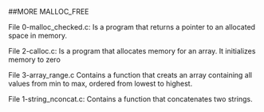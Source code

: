 ##MORE MALLOC_FREE

File 0-malloc_checked.c: Is a program that returns a pointer to an allocated space in memory.

File 2-calloc.c: Is a program that allocates memory for an array. It initializes memory to zero

File 3-array_range.c Contains a function that creats an array containing all values from min to max, ordered from lowest to highest.

File 1-string_nconcat.c: Contains a function that concatenates two strings.
